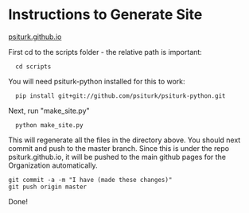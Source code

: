 # Instructions to Generate Site

[psiturk.github.io](http://psiturk.github.io)

First cd to the scripts folder - the relative path is important:

      cd scripts

You will need psiturk-python installed for this to work:


      pip install git+git://github.com/psiturk/psiturk-python.git


Next, run "make_site.py"


      python make_site.py


This will regenerate all the files in the directory above. You should next commit and push to the master branch. Since this is under the repo psiturk.github.io, it will be pushed to the main github pages for the Organization automatically.

    git commit -a -m "I have (made these changes)"
    git push origin master

Done!
